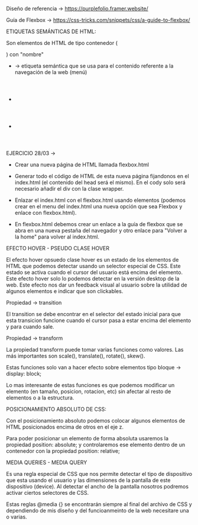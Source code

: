 Diseño de referencia -> https://purplefolio.framer.website/

Guía de Flexbox -> https://css-tricks.com/snippets/css/a-guide-to-flexbox/


ETIQUETAS SEMÁNTICAS DE HTML:

Son elementos de HTML de tipo contenedor (<div>) con "nombre"

- <nav></nav> -> etiqueta semántica que se usa para el contenido referente a la navegación de la web (menú)

- <header></header>

- <section></section>



EJERCICIO 28/03 ->

- Crear una nueva página de HTML llamada flexbox.html

- Generar todo el código de HTML de esta nueva página fijandonos en el index.html (el contenido del head será el mismo). En el cody solo será necesario añadir el div con la clase wrapper.

- Enlazar el index.html con el flexbox.html usando elementos <a></a>
(podemos crear en el menu del index.html una nueva opción que sea Flexbox y enlace con flexbox.html).

- En flexbox.html debemos crear un enlace a la guía de flexbox que se abra en una nueva pestaña del navegador y otro enlace para "Volver a la home" para volver al index.html.



EFECTO HOVER - PSEUDO CLASE HOVER

El efecto hover opsuedo clase hover es un estado de los elementos de HTML que podemos detectar usando un selector especial de CSS. Este estado se activa cuando el cursor del usuario está encima del elemento. Este efecto hover solo lo podemos detectar en la versión desktop de la web. Este efecto nos dar un feedback visual al usuario sobre la utilidad de algunos elementos e indicar que son clickables.


Propiedad -> transition

El transition se debe encontrar en el selector del estado inicial para que esta transicion funcione cuando el cursor pasa a estar encima del elemento y para cuando sale.


Propiedad -> transform

La propiedad transform puede tomar varias funciones como valores. Las más importantes son scale(), translate(), rotate(), skew(). 

Estas funciones solo van a hacer efecto sobre elementos tipo bloque -> display: block;

Lo mas interesante de estas funciones es que podemos modificar un elemento (en tamaño, posicion, rotacion, etc) sin afectar al resto de elementos o a la estructura.



POSICIONAMIENTO ABSOLUTO DE CSS:

Con el posicionamiento absoluto podemos colocar algunos elementos de HTML posicionados encima de otros en el eje z.

Para poder posicionar un elemento de forma absoluta usaremos la propiedad position: absolute; y controlaremos ese elemento dentro de un contenedor con la propiedad position: relative;




MEDIA QUERIES - MEDIA QUERY 

Es una regla especial de CSS que nos permite detectar el tipo de dispositivo que esta usando el usuario y las dimensiones de la pantalla de este dispositivo (device). Al detectar el ancho de la pantalla nosotros podremos activar ciertos selectores de CSS.

Estas reglas @media {} se encontrarán siempre al final del archivo de CSS y dependiendo de mis diseño y del funcioanmeinto de la web necesitare una o varias.